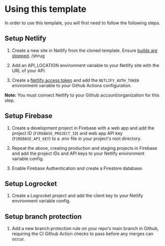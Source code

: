 # Using this template

In order to use this template, you will first need to follow the following steps.

## Setup Netlify

1. Create a new site in Netlify from the cloned template. Ensure [builds are stopped](https://docs.netlify.com/configure-builds/stop-or-activate-builds/). /shrug

2. Add an API_LOCATION environment variable to your Netlify site with the URL of your API.

3. Create a [Netlify access token](https://docs.netlify.com/cli/get-started/#obtain-a-token-in-the-netlify-ui) and add the `NETLIFY_AUTH_TOKEN` environment variable to your Github Actions configuration.

**Note:** You must connect Netlify to your Github account/organization for this step.

## Setup Firebase

1. Create a development project in Firebase with a web app and add the project ID (`FIREBASE_PROJECT_ID`) and web app API key (`FIREBASE_API_KEY`) to a .env file in your project's root directory.

2. Repeat the above, creating production and staging projects in Firebase and add the project IDs and API keys to your Netlify environment variable config.

3. Enable Firebase Authentication and create a Firestore database.

## Setup Logrocket

1. Create a Logrocket project and add the client key to your Netlify environment variable config.

## Setup branch protection

1. Add a new branch protection rule on your repo's main branch in Github, requiring the CI Github Action checks to pass before any merges can occur.
